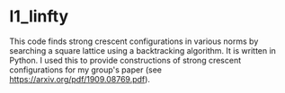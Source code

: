 # l1_linfty
This code finds strong crescent configurations in various norms by searching a square lattice using a backtracking algorithm. It is written in Python. I used this to provide constructions of strong crescent configurations for my group's paper (see https://arxiv.org/pdf/1909.08769.pdf).
